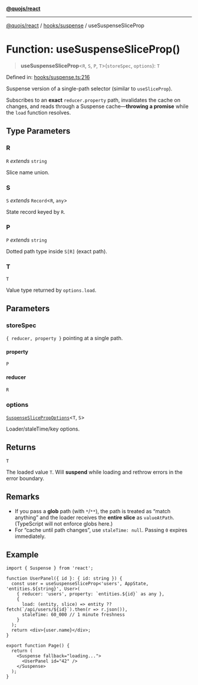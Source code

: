 [**@quojs/react**](../../../README.md)

***

[@quojs/react](../../../README.md) / [hooks/suspense](../README.md) / useSuspenseSliceProp

# Function: useSuspenseSliceProp()

> **useSuspenseSliceProp**\<`R`, `S`, `P`, `T`\>(`storeSpec`, `options`): `T`

Defined in: [hooks/suspense.ts:216](https://github.com/quojs/quojs/blob/9e23886b2a0ad7a76f8b24da404b10a06002a0ea/packages/react/src/hooks/suspense.ts#L216)

Suspense version of a single-path selector (similar to `useSliceProp`).

Subscribes to an **exact** `reducer.property` path, invalidates the cache on changes,
and reads through a Suspense cache—**throwing a promise** while the `load` function resolves.

## Type Parameters

### R

`R` *extends* `string`

Slice name union.

### S

`S` *extends* `Record`\<`R`, `any`\>

State record keyed by `R`.

### P

`P` *extends* `string`

Dotted path type inside `S[R]` (exact path).

### T

`T`

Value type returned by `options.load`.

## Parameters

### storeSpec

`{ reducer, property }` pointing at a single path.

#### property

`P`

#### reducer

`R`

### options

[`SuspenseSlicePropOptions`](../interfaces/SuspenseSlicePropOptions.md)\<`T`, `S`\>

Loader/staleTime/key options.

## Returns

`T`

The loaded value `T`. Will **suspend** while loading and rethrow errors in the error boundary.

## Remarks

- If you pass a **glob** path (with `*`/`**`), the path is treated as “match anything” and the loader
  receives the **entire slice** as `valueAtPath`. (TypeScript will not enforce globs here.)
- For “cache until path changes”, use `staleTime: null`. Passing `0` expires immediately.

## Example

```tsx
import { Suspense } from 'react';

function UserPanel({ id }: { id: string }) {
  const user = useSuspenseSliceProp<'users', AppState, 'entities.${string}', User>(
    { reducer: 'users', property: `entities.${id}` as any },
    {
      load: (entity, slice) => entity ?? fetch(`/api/users/${id}`).then(r => r.json()),
      staleTime: 60_000 // 1 minute freshness
    }
  );
  return <div>{user.name}</div>;
}

export function Page() {
  return (
    <Suspense fallback="loading...">
      <UserPanel id="42" />
    </Suspense>
  );
}
```
